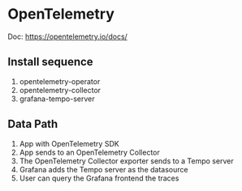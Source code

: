 # OpenTelemetry

Doc: https://opentelemetry.io/docs/

## Install sequence

1. opentelemetry-operator
2. opentelemetry-collector
3. grafana-tempo-server

## Data Path

1. App with OpenTelemetry SDK
2. App sends to an OpenTelemetry Collector
3. The OpenTelemetry Collector exporter sends to a Tempo server
4. Grafana adds the Tempo server as the datasource
5. User can query the Grafana frontend the traces
